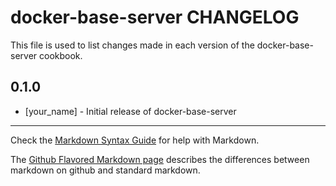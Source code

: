 docker-base-server CHANGELOG
============================

This file is used to list changes made in each version of the docker-base-server cookbook.

0.1.0
-----
- [your_name] - Initial release of docker-base-server

- - -
Check the [Markdown Syntax Guide](http://daringfireball.net/projects/markdown/syntax) for help with Markdown.

The [Github Flavored Markdown page](http://github.github.com/github-flavored-markdown/) describes the differences between markdown on github and standard markdown.
